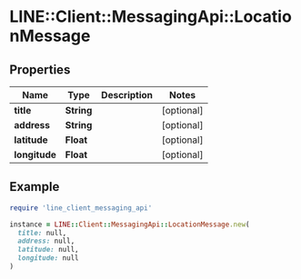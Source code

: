 # LINE::Client::MessagingApi::LocationMessage

## Properties

| Name | Type | Description | Notes |
| ---- | ---- | ----------- | ----- |
| **title** | **String** |  | [optional] |
| **address** | **String** |  | [optional] |
| **latitude** | **Float** |  | [optional] |
| **longitude** | **Float** |  | [optional] |

## Example

```ruby
require 'line_client_messaging_api'

instance = LINE::Client::MessagingApi::LocationMessage.new(
  title: null,
  address: null,
  latitude: null,
  longitude: null
)
```

